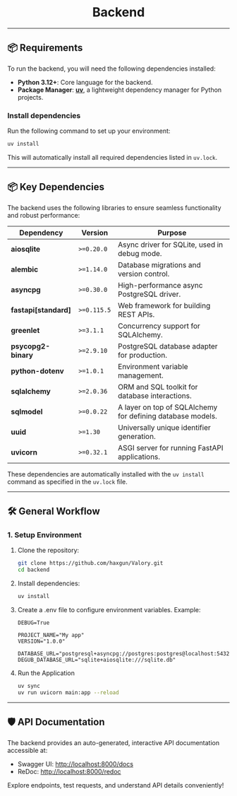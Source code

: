 <div align="center">

# Backend

</div>

---

## 📦 Requirements  

To run the backend, you will need the following dependencies installed:  

- **Python 3.12+**: Core language for the backend.  
- **Package Manager**: [**uv**](https://github.com/yaqwsx/uv), a lightweight dependency manager for Python projects.  

### Install dependencies  
Run the following command to set up your environment:  
```bash
uv install
```

This will automatically install all required dependencies listed in `uv.lock`.

---

## 📦 Key Dependencies  

The backend uses the following libraries to ensure seamless functionality and robust performance:  

| Dependency                 | Version      | Purpose                                                                 |
|----------------------------|--------------|-------------------------------------------------------------------------|
| **aiosqlite**              | `>=0.20.0`   | Async driver for SQLite, used in debug mode.                           |
| **alembic**                | `>=1.14.0`   | Database migrations and version control.                               |
| **asyncpg**                | `>=0.30.0`   | High-performance async PostgreSQL driver.                              |
| **fastapi[standard]**      | `>=0.115.5`  | Web framework for building REST APIs.                                  |
| **greenlet**               | `>=3.1.1`    | Concurrency support for SQLAlchemy.                                    |
| **psycopg2-binary**        | `>=2.9.10`   | PostgreSQL database adapter for production.                            |
| **python-dotenv**          | `>=1.0.1`    | Environment variable management.                                       |
| **sqlalchemy**             | `>=2.0.36`   | ORM and SQL toolkit for database interactions.                         |
| **sqlmodel**               | `>=0.0.22`   | A layer on top of SQLAlchemy for defining database models.             |
| **uuid**                   | `>=1.30`     | Universally unique identifier generation.                              |
| **uvicorn**                | `>=0.32.1`   | ASGI server for running FastAPI applications.                          |  

These dependencies are automatically installed with the `uv install` command as specified in the `uv.lock` file.  

---

## 🛠 General Workflow  

### 1. **Setup Environment**  
1. Clone the repository:  
   ```bash
   git clone https://github.com/haxgun/Valory.git
   cd backend
   ```
2. Install dependencies:
    ```bash
    uv install
    ```
   
3. Create a .env file to configure environment variables. Example:
    ```env
    DEBUG=True

    PROJECT_NAME="My app"
    VERSION="1.0.0"
    
    DATABASE_URL="postgresql+asyncpg://postgres:postgres@localhost:5432/"
    DEGUB_DATABASE_URL="sqlite+aiosqlite:///sqlite.db" 
    ```

4. Run the Application
    ```bash
   uv sync
   uv run uvicorn main:app --reload
   ```

---

## 🛡 API Documentation  

The backend provides an auto-generated, interactive API documentation accessible at:  
- Swagger UI: [http://localhost:8000/docs](http://localhost:8000/docs)  
- ReDoc: [http://localhost:8000/redoc](http://localhost:8000/redoc)  

Explore endpoints, test requests, and understand API details conveniently!